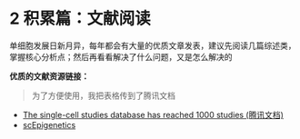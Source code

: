 # 2 积累篇：文献阅读

单细胞发展日新月异，每年都会有大量的优质文章发表，建议先阅读几篇综述类，掌握核心分析点；然后再看看解决了什么问题，又是怎么解决的

**优质的文献资源链接：**

> 为了方便使用，我把表格传到了腾讯文档

* [The single-cell studies database has reached 1000 studies \(腾讯文档\)](https://docs.qq.com/sheet/DTmdWbFpEaHVUSGxO?tab=bb08j2)
* [scEpigenetics](https://docs.qq.com/sheet/DTlhlY2JBS0lhWlpz?tab=bb08j2)



